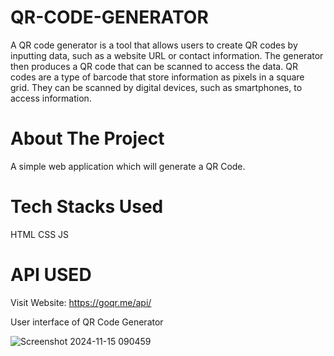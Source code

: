 # QR-CODE-GENERATOR

A QR code generator is a tool that allows users to create QR codes by inputting data, such as a website URL or contact information. The generator then produces a QR code that can be scanned to access the data. QR codes are a type of barcode that store information as pixels in a square grid. They can be scanned by digital devices, such as smartphones, to access information. 

# About The Project

A simple web application which will generate a QR Code.

# Tech Stacks Used
HTML CSS JS

# API USED

Visit Website: https://goqr.me/api/

User interface of QR Code Generator

![Screenshot 2024-11-15 090459](https://github.com/user-attachments/assets/e186fec6-7405-425e-a8b1-cfb4ddf790d7)

